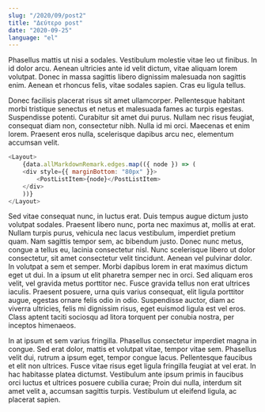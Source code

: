 ```yaml
---
slug: "/2020/09/post2"
title: "Δεύτερο post"
date: "2020-09-25"
language: "el"
---
```


Phasellus mattis ut nisi a sodales. Vestibulum molestie vitae leo ut finibus. In id dolor arcu. Aenean ultricies ante id velit dictum, vitae aliquam lorem volutpat. Donec in massa sagittis libero dignissim malesuada non sagittis enim. Aenean et rhoncus felis, vitae sodales sapien. Cras eu ligula tellus.
<!-- end -->
Donec facilisis placerat risus sit amet ullamcorper. Pellentesque habitant morbi tristique senectus et netus et malesuada fames ac turpis egestas. Suspendisse potenti. Curabitur sit amet dui purus. Nullam nec risus feugiat, consequat diam non, consectetur nibh. Nulla id mi orci. Maecenas et enim lorem. Praesent eros nulla, scelerisque dapibus arcu nec, elementum accumsan velit.

```javascript
<Layout>
    {data.allMarkdownRemark.edges.map(({ node }) => (
    <div style={{ marginBottom: "80px" }}>
        <PostListItem>{node}</PostListItem>
    </div>
    ))}
</Layout>
```

Sed vitae consequat nunc, in luctus erat. Duis tempus augue dictum justo volutpat sodales. Praesent libero nunc, porta nec maximus at, mollis at erat. Nullam turpis purus, vehicula nec lacus vestibulum, imperdiet pretium quam. Nam sagittis tempor sem, ac bibendum justo. Donec nunc metus, congue a tellus eu, lacinia consectetur nisl. Nunc scelerisque libero ut dolor consectetur, sit amet consectetur velit tincidunt. Aenean vel pulvinar dolor. In volutpat a sem et semper. Morbi dapibus lorem in erat maximus dictum eget ut dui. In a ipsum ut elit pharetra semper nec in orci. Sed aliquam eros velit, vel gravida metus porttitor nec. Fusce gravida tellus non erat ultrices iaculis. Praesent posuere, urna quis varius consequat, elit ligula porttitor augue, egestas ornare felis odio in odio. Suspendisse auctor, diam ac viverra ultricies, felis mi dignissim risus, eget euismod ligula est vel eros. Class aptent taciti sociosqu ad litora torquent per conubia nostra, per inceptos himenaeos.

In at ipsum et sem varius fringilla. Phasellus consectetur imperdiet magna in congue. Sed erat dolor, mattis et volutpat vitae, tempor vitae sem. Phasellus velit dui, rutrum a ipsum eget, tempor congue lacus. Pellentesque faucibus et elit non ultrices. Fusce vitae risus eget ligula fringilla feugiat at vel erat. In hac habitasse platea dictumst. Vestibulum ante ipsum primis in faucibus orci luctus et ultrices posuere cubilia curae; Proin dui nulla, interdum sit amet velit a, accumsan sagittis turpis. Vestibulum ut eleifend ligula, ac placerat sapien.
